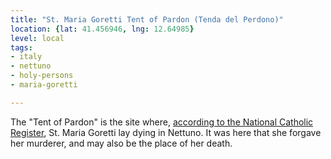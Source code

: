 ```yaml
---
title: "St. Maria Goretti Tent of Pardon (Tenda del Perdono)"
location: {lat: 41.456946, lng: 12.64985}
level: local
tags:
- italy
- nettuno
- holy-persons
- maria-goretti

---
```



The "Tent of Pardon" is the site where, [according to the National Catholic Register](https://www.ncregister.com/blog/in-the-footsteps-of-st-maria-goretti), St. Maria Goretti lay dying in Nettuno.  It was here that she forgave her murderer, and may also be the place of her death.


